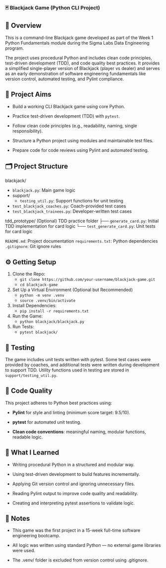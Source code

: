 ### 🃏 Blackjack Game (Python CLI Project)

## 📖 Overview
This is a command-line Blackjack game developed as part of the Week 1 Python Fundamentals module during the Sigma Labs Data Engineering program.

The project uses procedural Python and includes clean code principles, test-driven development (TDD), and code quality best practices. It provides a simplified single-player version of Blackjack (player vs dealer) and serves as an early demonstration of software engineering fundamentals like version control, automated testing, and Pylint compliance.

## 🎯 Project Aims
- Build a working CLI Blackjack game using core Python.

- Practice test-driven development (TDD) with `pytest`.

- Follow clean code principles (e.g., readability, naming, single responsibility).

- Structure a Python project using modules and maintainable test files.

- Prepare code for code reviews using Pylint and automated testing.


## 🗂️ Project Structure

blackjack/
- `blackjack.py`: Main game logic
- support/
  - `testing_util.py`: Support functions for unit testing
- `test_blackjack_coaches.py`: Coach-provided test cases
- `test_blackjack_trainees.py`: Developer-written test cases

tdd_prototype/ (Optional) TDD practice folder
├── `generate_card.py`: Initial TDD implementation for card logic
└── `test_generate_card.py`: Unit tests for card logic

`README.md`: Project documentation
`requirements.txt`: Python dependencies
`.gitignore`: Git ignore rules

## ⚙️ Getting Setup
1. Clone the Repo:
   - `git clone https://github.com/your-username/blackjack-game.git`
   - `cd blackjack-game`
2. Set Up a Virtual Environment (Optional but Recommended)
   - `python -m venv .venv`
   - `source .venv/bin/activate`
3. Install Dependencies:
   - `pip install -r requirements.txt`
4. Run the Game:
   - `python blackjack/blackjack.py`
5. Run Tests:
   - `pytest blackjack/`

## 🧪 Testing
The game includes unit tests written with pytest. Some test cases were provided by coaches, and additional tests were written during development to support TDD. Utility functions used in testing are stored in `support/testing_util.py`.

## 📏 Code Quality
This project adheres to Python best practices using:

- **Pylint** for style and linting (minimum score target: 9.5/10).

- **pytest** for automated unit testing.

- **Clean code conventions**: meaningful naming, modular functions, readable logic.


## 🧠 What I Learned
- Writing procedural Python in a structured and modular way.

- Using test-driven development to build features incrementally.

- Applying Git version control and ignoring unnecessary files.

- Reading Pylint output to improve code quality and readability.

- Creating and interpreting pytest assertions to validate logic.


## 📎 Notes
- This game was the first project in a 15-week full-time software engineering bootcamp.

- All logic was written using standard Python — no external game libraries were used.

- The .venv/ folder is excluded from version control using .gitignore.
